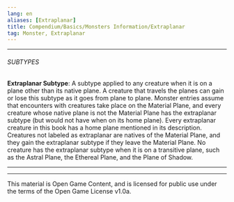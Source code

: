 ```yaml
---
lang: en
aliases: [Extraplanar]
title: Compendium/Basics/Monsters Information/Extraplanar
tag: Monster, Extraplanar
---
```



---

###### SUBTYPES


**Extraplanar Subtype**: A subtype applied to any creature when it is on a plane other than its native plane. A creature that travels the planes can gain or lose this subtype as it goes from plane to plane. Monster entries assume that encounters with creatures take place on the Material Plane, and every creature whose native plane is not the Material Plane has the extraplanar subtype (but would not have when on its home plane). Every extraplanar creature in this book has a home plane mentioned in its description. Creatures not labeled as extraplanar are natives of the Material Plane, and they gain the extraplanar subtype if they leave the Material Plane. No creature has the extraplanar subtype when it is on a transitive plane, such as the Astral Plane, the Ethereal Plane, and the Plane of Shadow.


---

---

This material is Open Game Content, and is licensed for public use under
the terms of the Open Game License v1.0a.
